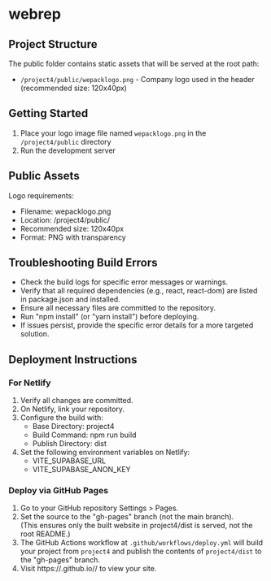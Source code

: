 # webrep

## Project Structure

The public folder contains static assets that will be served at the root path:
- `/project4/public/wepacklogo.png` - Company logo used in the header (recommended size: 120x40px)

## Getting Started

1. Place your logo image file named `wepacklogo.png` in the `/project4/public` directory 
2. Run the development server

## Public Assets
Logo requirements:
- Filename: wepacklogo.png
- Location: /project4/public/
- Recommended size: 120x40px
- Format: PNG with transparency

## Troubleshooting Build Errors

- Check the build logs for specific error messages or warnings.
- Verify that all required dependencies (e.g., react, react-dom) are listed in package.json and installed.
- Ensure all necessary files are committed to the repository.
- Run "npm install" (or "yarn install") before deploying.
- If issues persist, provide the specific error details for a more targeted solution.

## Deployment Instructions

### For Netlify
1. Verify all changes are committed.
2. On Netlify, link your repository.
3. Configure the build with:
   - Base Directory: project4
   - Build Command: npm run build
   - Publish Directory: dist
4. Set the following environment variables on Netlify:
   - VITE_SUPABASE_URL
   - VITE_SUPABASE_ANON_KEY

### Deploy via GitHub Pages
1. Go to your GitHub repository Settings > Pages.
2. Set the source to the "gh-pages" branch (not the main branch).  
   (This ensures only the built website in project4/dist is served, not the root README.)
3. The GitHub Actions workflow at `.github/workflows/deploy.yml` will build your project from `project4`
   and publish the contents of `project4/dist` to the "gh-pages" branch.
4. Visit https://<your-github-username>.github.io/<repository-name>/ to view your site.